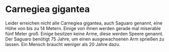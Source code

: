 # Carnegiea gigantea

Leider erreichen nicht alle Carnegiea gigantea, auch Saguaro genannt, eine Höhe
von bis zu 14 Metern. Einige von ihnen werden gerade mal miserable fünf Meter
groß. Einige besitzen keine Arme, diese werden Speere genannt. Der Saguaro
benötigt 75 Jahre, um einen ausgewachsenen Arm sprießen zu lassen. Ein Mensch
braucht weniger als 20 Jahre dazu.
